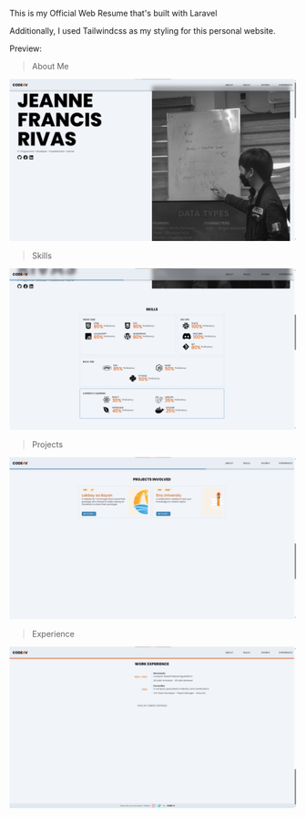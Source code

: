 This is my Official Web Resume that's built with Laravel 


Additionally, I used Tailwindcss as my styling for this personal website.

Preview: 

>About Me

![About Me Part of the Resume](/public/assets/README_ABOUT.jpg)

>Skills 

![About Me Part of the Resume](/public/assets/README_SKILLS.jpg)

>Projects

![About Me Part of the Resume](/public/assets/README_WORKS.jpg)

>Experience

![About Me Part of the Resume](/public/assets/README_EXPERIENCE.jpg)